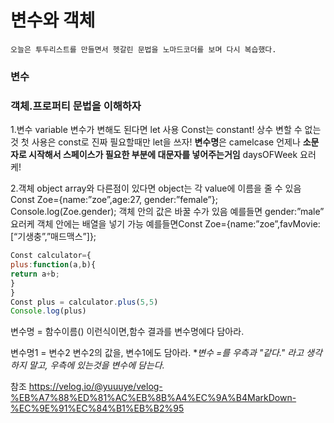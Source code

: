 # 변수와 객체
`오늘은 투두리스트를 만들면서 헷갈린 문법을 노마드코더를 보며 다시 복습했다.`

### 변수

### 객체.프로퍼티 문법을 이해하자


1.변수 variable
변수가 변해도 된다면 let 사용
Const는 constant! 상수 변할 수 없는 것
첫 사용은 const로 진짜 필요할때만 let을 쓰자!
**변수명**은 camelcase 언제나 **소문자로 시작해서 스페이스가 필요한 부분에 대문자를 넣어주는거임** daysOFWeek 요러케!

2.객체 object
array와 다른점이 있다면 object는 각 value에 이름을 줄 수 있음
Const Zoe={name:”zoe”,age:27, gender:”female”};
Console.log(Zoe.gender);
객체 안의 값은 바꿀 수가 있음 예를들면 gender:”male” 요러케
객체 안에는 배열을 넣기 가능 예를들면Const Zoe={name:”zoe”,favMovie:[“기생충”,”매드맥스”]};

```javascript
Const calculator={
plus:function(a,b){
return a+b;
}
}
Const plus = calculator.plus(5,5)
Console.log(plus)
```

변수명 = 함수이름()
이런식이면,함수 결과를 변수명에다 담아라.

변수명1 = 변수2
변수2의 값을, 변수1에도 담아라.
**변수 =를 우측과 "같다." 라고 생각하지 말고, 우측에 있는것을 변수에 담는다.*

참조
<https://velog.io/@yuuuye/velog-%EB%A7%88%ED%81%AC%EB%8B%A4%EC%9A%B4MarkDown-%EC%9E%91%EC%84%B1%EB%B2%95>
